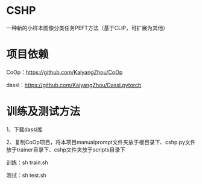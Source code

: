 # CSHP
一种新的小样本图像分类任务PEFT方法（基于CLIP，可扩展为其他）
# 项目依赖
CoOp：https://github.com/KaiyangZhou/CoOp

dassl：https://github.com/KaiyangZhou/Dassl.pytorch
# 训练及测试方法
1、下载dassl库

2、复制CoOp项目，将本项目manualprompt文件夹放于根目录下、cshp.py文件放于trainer目录下、cshp文件夹放于scripts目录下


训练：sh train.sh 

测试：sh test.sh 
